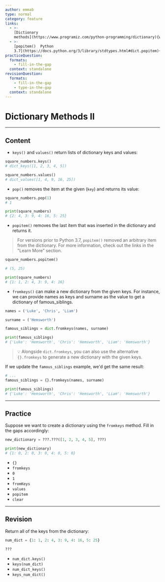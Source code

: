 ```yaml
---
author: emmab
type: normal
category: feature
links:
  - >-
    [Dictionary
    methods](https://www.programiz.com/python-programming/dictionary){website}
  - >-
    [popitem()  Python
    3.7](https://docs.python.org/3/library/stdtypes.html#dict.popitem){website}
practiceQuestion:
  formats:
    - fill-in-the-gap
  context: standalone
revisionQuestion:
  formats:
    - fill-in-the-gap
    - type-in-the-gap
  context: standalone
---
```


# Dictionary Methods II


---

## Content

- `keys()` and `values()` return lists of dictionary keys and values:

```python
square_numbers.keys()
# dict_keys([1, 2, 3, 4, 5])

square_numbers.values()
# dict_values([1, 4, 9, 16, 25])
```

- `pop()` removes the item at the given (`key`) and returns its value:

```python
square_numbers.pop(1)
# 1

print(square_numbers)
# {2: 4, 3: 9, 4: 16, 5: 25}
```

- `popitem()` removes the last item that was inserted in the dictionary and returns it.

> For versions prior to Python 3.7, `popitem()` removed an arbitrary item from the dictionary. For more information, check out the links in the "Learn More" section.

```python
square_numbers.popitem()

# (5, 25)

print(square_numbers)
# {1: 1, 2: 4, 3: 9, 4: 16}
```

- `fromkeys()` can make a new dictionary from the given keys. For instance, we can provide names as keys and surname as the value to get a dictionary of famous_siblings.

```python
names = ('Luke', 'Chris', 'Liam')

surname = ('Hemsworth')

famous_siblings = dict.fromkeys(names, surname)

print(famous_siblings)
# {'Luke': 'Hemsworth', 'Chris': 'Hemsworth', 'Liam': 'Hemsworth'}
```

> 💡 Alongside `dict.fromkeys`, you can also use the alternative `{}.fromkeys` to generate a new dictionary with the given keys.

If we update the `famous_siblings` example, we'd get the same result:

```python
# ...
famous_siblings = {}.fromkeys(names, surname)

print(famous_siblings)
# {'Luke': 'Hemsworth', 'Chris': 'Hemsworth', 'Liam': 'Hemsworth'}
```

---

## Practice

Suppose we want to create a dictionary using the `fromkeys` method. Fill in the gaps accordingly:

```python
new_dictionary = ???.???([1, 2, 3, 4, 5], ???)

print(new_dictionary)
# {1: 0, 2: 0, 3: 0, 4: 0, 5: 0}
```

- `{}`
- `fromkeys`
- `0`
- `1`
- `fromKeys`
- `values`
- `popitem`
- `clear`


---

## Revision

Return all of the keys from the dictionary:

```python
num_dict = {1: 1, 2: 4, 3: 9, 4: 16, 5: 25}

???
```

- `num_dict.keys()`
- `keys(num_dict)`
- `num_dict_keys()`
- `keys_num_dict()`
